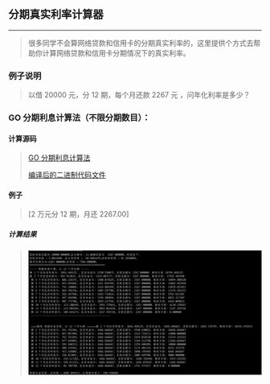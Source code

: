 ## 分期真实利率计算器
----

> 很多同学不会算网络贷款和信用卡的分期真实利率的，这里提供个方式去帮助你计算网络贷款和信用卡分期情况下的真实利率。

### 例子说明
> 以借 20000 元，分 12 期，每个月还款 2267 元 ，问年化利率是多少？




### GO 分期利息计算法（不限分期数目）：

#### 计算源码
>
> [GO 分期利息计算法](/main.go)
>
> [编译后的二进制代码文件](/pkg)

#### 例子
>
>[2 万元分 12 期，月还 2267.00]


##### 计算结果 
>
> ![网络贷款和信用卡 12 期分期利息计算结果](/picture/27.png)

